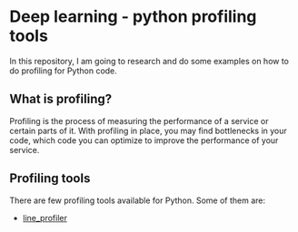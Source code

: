 # Deep learning - python profiling tools

In this repository, I am going to research and do some examples on how to do
profiling for Python code.

## What is profiling?

Profiling is the process of measuring the performance of a service or certain
parts of it. With profiling in place, you may find bottlenecks in your code,
which code you can optimize to improve the performance of your service.

## Profiling tools

There are few profiling tools available for Python. Some of them are:

- [line_profiler](line_profiler/README)
